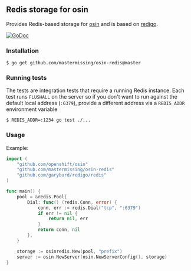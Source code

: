 ## Redis storage for osin

Provides Redis-based storage for [osin](https://github.com/openshift/osin) and is based on [redigo](https://github.com/garyburd/redigo).

[![GoDoc](https://godoc.org/github.com/ShaleApps/osinredis?status.svg)](https://godoc.org/github.com/ShaleApps/osinredis)

### Installation

```
$ go get github.com/mastermissing/osin-redis@master
```

### Running tests

The tests are integration tests that require a running Redis instance. Each test runs `FLUSHALL` on the server so if you don't want to run against the default local address (`:6379`), provide a different address via a `REDIS_ADDR` environment variable
```
$ REDIS_ADDR=:1234 go test ./...
```

### Usage

Example:

```go
import (
    "github.com/openshift/osin"
    "github.com/mastermissing/osin-redis"
	"github.com/garyburd/redigo/redis"
)

func main() {
	pool = &redis.Pool{
		Dial: func() (redis.Conn, error) {
			conn, err := redis.Dial("tcp", ":6379")
			if err != nil {
				return nil, err
			}
			return conn, nil
		},
	}

	storage := osinredis.New(pool, "prefix")
	server := osin.NewServer(osin.NewServerConfig(), storage)
}
```

